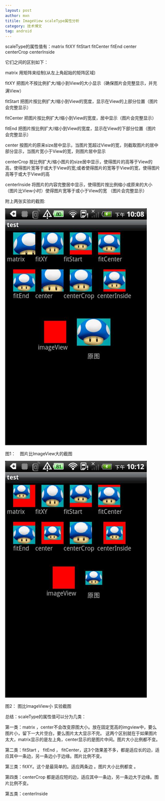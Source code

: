 ```yaml
---
layout: post
author: mxn
titile: ImageView scaleType属性分析
category: 技术博文
tag: android
---
```


scaleType的属性值有：matrix   fitXY  fitStart   fitCenter  fitEnd  center   centerCrop  centerInside

它们之间的区别如下：


matrix 用矩阵来绘制(从左上角起始的矩阵区域)

fitXY  把图片不按比例扩大/缩小到View的大小显示（确保图片会完整显示，并充满View）

fitStart  把图片按比例扩大/缩小到View的宽度，显示在View的上部分位置（图片会完整显示）

fitCenter  把图片按比例扩大/缩小到View的宽度，居中显示（图片会完整显示）

fitEnd   把图片按比例扩大/缩小到View的宽度，显示在View的下部分位置（图片会完整显示）

center  按图片的原来size居中显示，当图片宽超过View的宽，则截取图片的居中部分显示，当图片宽小于View的宽，则图片居中显示

centerCrop  按比例扩大/缩小图片的size居中显示，使得图片的高等于View的高，使得图片宽等于或大于View的宽;或者使得图片的宽等于View的宽，使得图片高等于或大于View的高

centerInside  将图片的内容完整居中显示，使得图片按比例缩小或原来的大小（图片比View小时）使得图片宽等于或小于View的宽 （图片会完整显示）

<!-- more -->

附上两张实验的截图:

![](https://raw.githubusercontent.com/mxn21/mxn21.github.io/master/public/img/img22.png)

图1：　图片比ImageView大的截图

![](https://raw.githubusercontent.com/mxn21/mxn21.github.io/master/public/img/img23.png)

图2： 图比ImageView小 实验截图


总结：scaleType的属性值可以分为几类：

第一类：matrix ，center不会改变原图大小。放在固定宽高的imgview中，要么图片小，留下一大片空白，要么图片太大显示不完。
这两个区别就在于如果图片太大，matrix显示的是左上角，center显示的是图片中间。图片大小比例都不变。

第二类：fitStart ， fitEnd ， fitCenter，这3个效果差不多，都是适应长的边，适应其中一条边，另一条边小于边缘。图片比例不变。

第三类：fitXY。这个是最简单的。适应两条边 。图片大小比例都变 。

第四类：centerCrop 都是适应短的边，适应其中一条边，另一条边大于边缘。图片比例不变。

第五类：centerInside